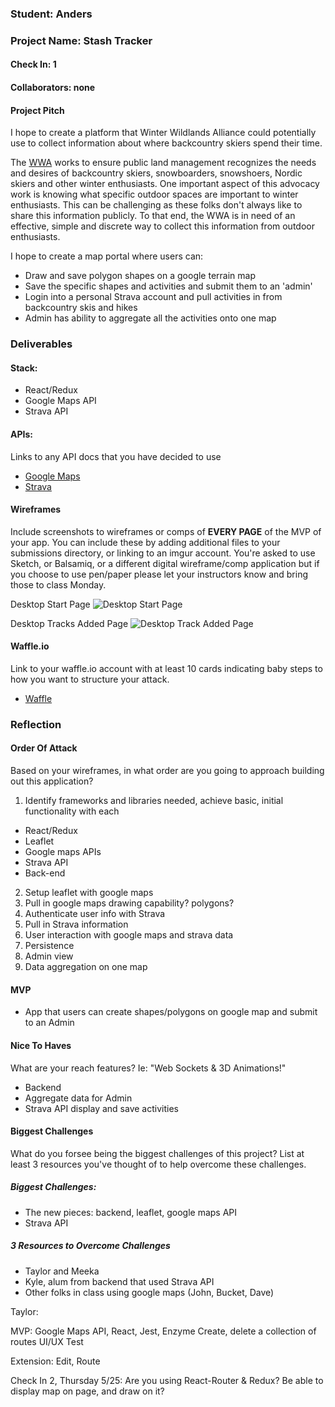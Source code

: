 ### Student: Anders

### Project Name: Stash Tracker  

#### Check In: 1  

#### Collaborators: none

#### Project Pitch
I hope to create a platform that Winter Wildlands Alliance could potentially use to collect information about where backcountry skiers spend their time.

The [WWA](https://winterwildlands.org/) works to ensure public land management recognizes the needs and desires of backcountry skiers, snowboarders, snowshoers, Nordic skiers and other winter enthusiasts. One important aspect of this advocacy work is knowing what specific outdoor spaces are important to winter enthusiasts. This can be challenging as these folks don't always like to share this information publicly. To that end, the WWA is in need of an effective, simple and discrete way to collect this information from outdoor enthusiasts.

I hope to create a map portal where users can:
* Draw and save polygon shapes on a google terrain map
* Save the specific shapes and activities and submit them to an 'admin'
* Login into a personal Strava account and pull activities in from backcountry skis and hikes
* Admin has ability to aggregate all the activities onto one map   

### Deliverables  

#### Stack:
* React/Redux
* Google Maps API
* Strava API

#### APIs:  
Links to any API docs that you have decided to use
* [Google Maps](https://developers.google.com/maps/documentation/javascript/)
* [Strava](http://strava.github.io/api/)

#### Wireframes  
Include screenshots to wireframes or comps of **EVERY PAGE** of the MVP of your app. You can include these by adding additional files to your submissions directory, or linking to an imgur account. You're asked to use Sketch, or Balsamiq, or a different digital wireframe/comp application but if you choose to use pen/paper please let your instructors know and bring those to class Monday.  

Desktop Start Page
![Desktop Start Page](https://github.com/anderswood/front-end-submissions-public/blob/master/1701/mod-3/self-directed/anders-wood/images/Desktop%20Start%20Page.png 'optional title')

Desktop Tracks Added Page
![Desktop Track Added Page](https://github.com/anderswood/front-end-submissions-public/blob/master/1701/mod-3/self-directed/anders-wood/images/Desktop%20Tracks%20Page.png 'optional title')


#### Waffle.io
Link to your waffle.io account with at least 10 cards indicating baby steps to how you want to structure your attack.
* [Waffle](https://waffle.io/anderswood/stash-tracker)  

### Reflection  

#### Order Of Attack  
Based on your wireframes, in what order are you going to approach building out this application?

1. Identify frameworks and libraries needed, achieve basic, initial functionality with each
  * React/Redux
  * Leaflet
  * Google maps APIs
  * Strava API
  * Back-end
2. Setup leaflet with google maps
3. Pull in google maps drawing capability? polygons?
4. Authenticate user info with Strava
5. Pull in Strava information
6. User interaction with google maps and strava data
7. Persistence
8. Admin view
9. Data aggregation on one map


#### MVP
* App that users can create shapes/polygons on google map and submit to an Admin

#### Nice To Haves
What are your reach features? Ie: "Web Sockets & 3D Animations!"
* Backend
* Aggregate data for Admin
* Strava API display and save activities

#### Biggest Challenges
What do you forsee being the biggest challenges of this project? List at least 3 resources you've thought of to help overcome these challenges.

##### Biggest Challenges:
* The new pieces: backend, leaflet, google maps API
* Strava API

##### 3 Resources to Overcome Challenges
* Taylor and Meeka
* Kyle, alum from backend that used Strava API
* Other folks in class using google maps (John, Bucket, Dave)

Taylor:

MVP:
Google Maps API, React, Jest, Enzyme
Create, delete a collection of routes
UI/UX
Test

Extension:
Edit, Route

Check In 2, Thursday 5/25:
Are you using React-Router & Redux?
Be able to display map on page, and draw on it?


